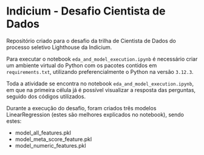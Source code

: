 # Indicium - Desafio Cientista de Dados

Repositório criado para o desafio da trilha de Cientista de Dados do processo seletivo Lighthouse da Indicium.

Para executar o notebook `eda_and_model_execution.ipynb` é necessário criar um ambiente virtual do Python com os pacotes contidos em `requirements.txt`, utilizando preferencialmente o Python na versão `3.12.3`.

Toda a atividade se encontra no notebook `eda_and_model_execution.ipynb`, em que na primeira célula já é possível visualizar a resposta das perguntas, seguido dos códigos utilizados.

Durante a execução do desafio, foram criados três modelos LinearRegression (estes são melhores explicados no notebook), sendo estes:

- model_all_features.pkl
- model_meta_score_feature.pkl
- model_numeric_features.pkl